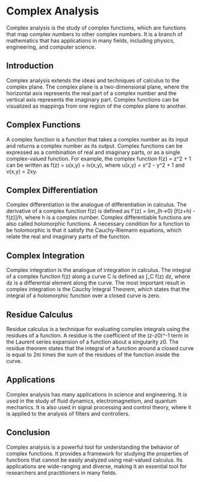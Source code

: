# Complex Analysis

Complex analysis is the study of complex functions, which are functions that map complex numbers to other complex numbers. It is a branch of mathematics that has applications in many fields, including physics, engineering, and computer science. 

## Introduction

Complex analysis extends the ideas and techniques of calculus to the complex plane. The complex plane is a two-dimensional plane, where the horizontal axis represents the real part of a complex number and the vertical axis represents the imaginary part. Complex functions can be visualized as mappings from one region of the complex plane to another. 

## Complex Functions

A complex function is a function that takes a complex number as its input and returns a complex number as its output. Complex functions can be expressed as a combination of real and imaginary parts, or as a single complex-valued function. For example, the complex function f(z) = z^2 + 1 can be written as f(z) = u(x,y) + iv(x,y), where u(x,y) = x^2 - y^2 + 1 and v(x,y) = 2xy.

## Complex Differentiation

Complex differentiation is the analogue of differentiation in calculus. The derivative of a complex function f(z) is defined as f'(z) = lim_(h->0) [f(z+h) - f(z)]/h, where h is a complex number. Complex differentiable functions are also called holomorphic functions. A necessary condition for a function to be holomorphic is that it satisfy the Cauchy-Riemann equations, which relate the real and imaginary parts of the function.

## Complex Integration

Complex integration is the analogue of integration in calculus. The integral of a complex function f(z) along a curve C is defined as ∫_C f(z) dz, where dz is a differential element along the curve. The most important result in complex integration is the Cauchy Integral Theorem, which states that the integral of a holomorphic function over a closed curve is zero.

## Residue Calculus

Residue calculus is a technique for evaluating complex integrals using the residues of a function. A residue is the coefficient of the (z-z0)^-1 term in the Laurent series expansion of a function about a singularity z0. The residue theorem states that the integral of a function around a closed curve is equal to 2πi times the sum of the residues of the function inside the curve.

## Applications

Complex analysis has many applications in science and engineering. It is used in the study of fluid dynamics, electromagnetism, and quantum mechanics. It is also used in signal processing and control theory, where it is applied to the analysis of filters and controllers.

## Conclusion

Complex analysis is a powerful tool for understanding the behavior of complex functions. It provides a framework for studying the properties of functions that cannot be easily analyzed using real-valued calculus. Its applications are wide-ranging and diverse, making it an essential tool for researchers and practitioners in many fields.
